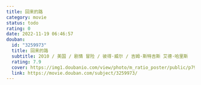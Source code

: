 ```yaml
---
title: 回来的路
category: movie
status: todo
rating: 0
date: 2022-11-19 06:46:57
douban:
  id: "3259973"
  title: 回来的路
  subtitle: 2010 / 美国 / 剧情 冒险 / 彼得·威尔 / 吉姆·斯特吉斯 艾德·哈里斯
  rating: 7.9
  cover: https://img1.doubanio.com/view/photo/m_ratio_poster/public/p795122029.jpg
  link: https://movie.douban.com/subject/3259973/
---
```


